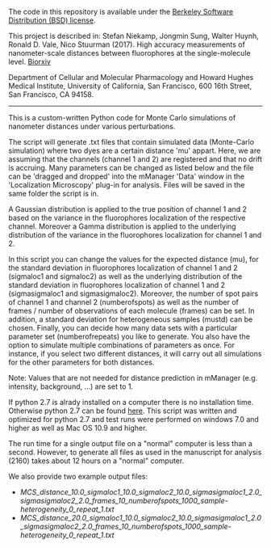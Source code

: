 The code in this repository is available under the [Berkeley Software Distribution (BSD) license](https://en.wikipedia.org/wiki/BSD_licenses).This project is described in: Stefan Niekamp, Jongmin Sung, Walter Huynh, Ronald D. Vale, Nico Stuurman (2017). High accuracy measurements of nanometer-scale distances between fluorophores at the single-molecule level. [Biorxiv](https://doi.org/10.1101/234740) Department of Cellular and Molecular Pharmacology and Howard Hughes Medical Institute, University of California, San Francisco, 600 16th Street, San Francisco, CA 94158.-----------------This is a custom-written Python code for Monte Carlo simulations of nanometer distances under various perturbations.The script will generate .txt files that contain simulated data (Monte-Carlo simulation) where two dyes are a certain distance 'mu' appart. Here, we are assuming that the channels (channel 1 and 2) are registered and that no drift is accruing. Many parameters can be changed as listed below and the file can be 'dragged and dropped' into the mManager 'Data' window in the 'Localization Microscopy' plug-in for analysis. Files will be saved in the same folder the script is in.A Gaussian distribution is applied to the true position of channel 1 and 2 based on the variance in the fluorophores localization of the respective channel. Moreover a Gamma distribution is applied to the underlying distribution of the variance in the fluorophores localization for channel 1 and 2.In this script you can change the values for the expected distance (mu), for the standard deviation in fluorophores localization of channel 1 and 2 (sigmaloc1 and sigmaloc2) as well as the underlying distribution of the standard deviation in fluorophores localization of channel 1 and 2 (sigmasigmaloc1 and sigmasigmaloc2). Moreover, the number of spot pairs of channel 1 and channel 2 (numberofspots) as well as the number of frames / number of observations of each molecule (frames) can be set. In addition, a standard deviation for heterogeneous samples (mustd) can be chosen. Finally, you can decide how many data sets with a particular parameter set (numberofrepeats) you like to generate. You also have the option to simulate multiple combinations of parameters as once. For instance, if you select two different distances, it will carry out all simulations for the other parameters for both distances.Note: Values that are not needed for distance prediction in mManager (e.g. intensity, background, ...) are set to 1.If python 2.7 is alrady installed on a computer there is no installation time. Otherwise python 2.7 can be found [here](https://www.python.org/downloads/). This script was written and optimized for python 2.7 and test runs were performed on windows 7.0 and higher as well as Mac OS 10.9 and higher.

The run time for a single output file on a "normal" computer is less than a second. However, to generate all files as used in the manuscript for analysis (2160) takes about 12 hours on a "normal" computer.We also provide two example output files:

- *MCS_distance_10.0_sigmaloc1_10.0_sigmaloc2_10.0_sigmasigmaloc1_2.0_sigmasigmaloc2_2.0_frames_10_numberofspots_1000_sample-heterogeneity_0_repeat_1.txt*
- *MCS_distance_20.0_sigmaloc1_10.0_sigmaloc2_10.0_sigmasigmaloc1_2.0_sigmasigmaloc2_2.0_frames_10_numberofspots_1000_sample-heterogeneity_0_repeat_1.txt*
